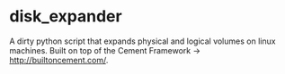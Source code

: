 # disk_expander
A dirty python script that expands physical and logical volumes on linux machines.
Built on top of the Cement Framework -> http://builtoncement.com/. 
